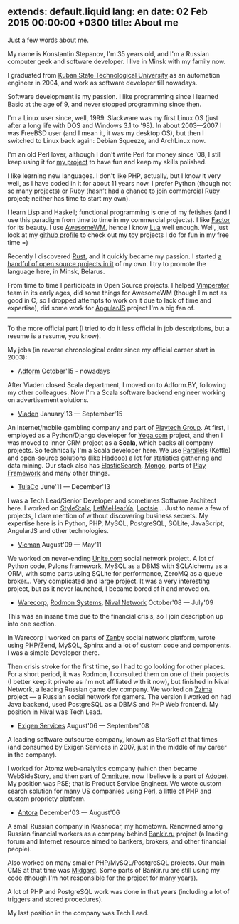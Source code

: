 extends: default.liquid
lang: en
date: 02 Feb 2015 00:00:00 +0300
title: About me
---

Just a few words about me.

My name is Konstantin Stepanov, I'm 35 years old, and I'm a Russian computer geek and software developer. I live in Minsk with my family now.

I graduated from [Kuban State Technological University][kubstu] as an
automation engineer in 2004, and work as software developer till nowadays.

[kubstu]: http://kubstu.ru/en

Software development is my passion. I like programming since I learned Basic at the age of 9, and never stopped programming since then.

I'm a Linux user since, well, 1999. Slackware was my first Linux OS (just after a long life with DOS and Windows 3.1 to '98). In about 2003—2007 I was FreeBSD user (and I mean it, it was my desktop OS), but then I switched to Linux back again: Debian Squeeze, and ArchLinux now.

I'm an old Perl lover, although I don't write Perl for money since '08, I still keep using it for [my project][fusqlfs] to have fun and keep my skills polished.

I like learning new languages. I don't like PHP, actually, but I know it very well, as I have coded in it for about 11 years now.
I prefer Python (though not so many projects) or Ruby (hasn’t had a chance to join commercial Ruby project; neither has time to start my own).

I learn Lisp and Haskell; functional programming is one of my fetishes (and I use this paradigm from time to time in my commercial projects). I like [Factor][factor] for its beauty. I use [AwesomeWM][awesome], hence I know [Lua][lua] well enough. Well, just look at my [github profile][github] to check out my toy projects I do for fun in my free time =)

Recently I discovered [Rust][rust], and it quickly became my passion.
I started [a handful of open source projects in it][my-rust-github] of my own. I try to promote the language here, in Minsk, Belarus.

From time to time I participate in Open Source projects. I helped
[Vimperator][vimp] team in its early ages, did some things for AwesomeWM (though I'm not as good in C, so I dropped attempts to work on it due to lack of time and expertise), did some work for [AngularJS][ng] project I'm a big fan of.

[fusqlfs]: https://github.com/kstep/fusqlfs
[awesome]: http://awesome.naquadah.org/
[github]: http://github.com/kstep/
[factor]: http://factorcode.org/
[vimp]: http://www.vimperator.org/vimperator
[ng]: http://angularjs.org
[lua]: http://www.lua.org/
[rust]: http://rust-lang.org/
[my-rust-github]: https://github.com/search?utf8=%E2%9C%93&q=user:kstep+language:rust

---

To the more official part (I tried to do it less official in job descriptions, but a resume is a resume, you know).

My jobs (in reverse chronological order since my official career start in 2003):

* [Adform][] October'15 - nowadays

After Viaden closed Scala department, I moved on to Adform.BY, following my other colleagues. Now I'm a Scala software backend engineer working on advertisement solutions.

[Adform]: http://www.adform.com/

* [Viaden][] January'13 — September'15

An Internet/mobile gambling company and part of [Playtech Group][playtech]. At first, I employed as a Python/Django developer for [Yoga.com][yoga] project, and then I was moved to inner CRM project as a **Scala**, which backs all company projects. So technically I'm a Scala developer here. We use [Parallels][] (Kettle) and open-source solutions (like [Hadoop][]) a lot for statistics gathering and data mining. Our stack also has [ElasticSearch][es], [Mongo][], parts of [Play Framework][play] and many other things.

[Viaden]: http://www.viaden.com/
[playtech]: http://www.playtech.com/
[yoga]: http://www.yoga.com/
[Parallels]: http://www.parallels.com
[Hadoop]: http://hadoop.apache.org/
[es]: http://www.elasticsearch.org/
[Mongo]: http://www.mongodb.org/
[play]: https://www.playframework.com/

* [TulaCo][] June'11 — December'13

I was a Tech Lead/Senior Developer and sometimes Software Architect here. I worked on [StyleStalk][], [LetMeHearYa][lmhy], [Lootsie][]... Just to name a few of projects, I dare mention of without discovering business secrets. My expertise here is in Python, PHP, MySQL, PostgreSQL, SQLite, JavaScript, AngularJS and other technologies.

[TulaCo]: http://tula.co/
[allen]: http://www.linkedin.com/in/ahurff
[StyleStalk]: http://www.stylestalk.com/
[lmhy]: http://www.letmehearya.com/
[Lootsie]: http://www.lootsie.com/

* [Vicman][] August'09 — May'11

We worked on never-ending [Unite.com][unite] social network project. A lot of Python code, Pylons framework, MySQL as a DBMS with SQLAlchemy as a ORM, with some parts using SQLite for performance, ZeroMQ as a queue broker... Very complicated and large project. It was a very interesting project, but as it never launched, I became bored of it and moved on.

[Vicman]: http://vicman.com/
[unite]: http://unite.com/

* [Warecorp][], [Rodmon Systems][rodmons], [Nival Network][nival] October'08 — July'09

This was an insane time due to the financial crisis, so I join description up into one section.

In Warecorp I worked on parts of [Zanby][] social network platform, wrote using PHP/Zend, MySQL, Sphinx and a lot of custom code and components. I was a simple Developer there.

Then crisis stroke for the first time, so I had to go looking for other places. For a short period, it was Rodmon, I consulted them on one of their projects (I better keep it private as I'm not affiliated with it now), but finished in Nival Network, a leading Russian game dev company. We worked on [Zzima] project — a Russian social network for gamers. The version I worked on had Java backend, used PostgreSQL as a DBMS and PHP Web frontend. My position in Nival was Tech Lead.

[Warecorp]: http://warecorp.com/
[rodmons]: http://www.rodmons.com/
[nival]: http://www.nival.com/
[Zanby]: http://zanby.com/
[Zzima]: http://zimma.com/

* [Exigen Services][exigen] August'06 — September'08

A leading software outsource company, known as StarSoft at that times (and consumed by Exigen Services in 2007, just in the middle of my career in the company).

I worked for Atomz web-analytics company (which then became WebSideStory, and then part of [Omniture][], now I believe is a part of [Adobe][]). My position was PSE; that is Product Service Engineer. We wrote custom search solution for many US companies using Perl, a little of PHP and custom propriety platform.

[exigen]: http://www.exigenservices.com/
[Omniture]: http://omniture.com/
[Adobe]: http://adobe.com/

* [Antora][] December'03 — August'06

A small Russian company in Krasnodar, my hometown. Renowned among Russian financial workers as a company behind [Bankir.ru][] project (a leading forum and Internet resource aimed to bankers, brokers, and other financial people).

Also worked on many smaller PHP/MySQL/PostgreSQL projects. Our main CMS at that time was [Midgard][]. Some parts of Bankir.ru are still using my code (though I'm not responsible for the project for many years).

A lot of PHP and PostgreSQL work was done in that years (including a lot of triggers and stored procedures).

My last position in the company was Tech Lead.

[Antora]: http://antora.ru/
[Bankir.ru]: http://bankir.ru/
[Midgard]: http://midgard-project.org/
